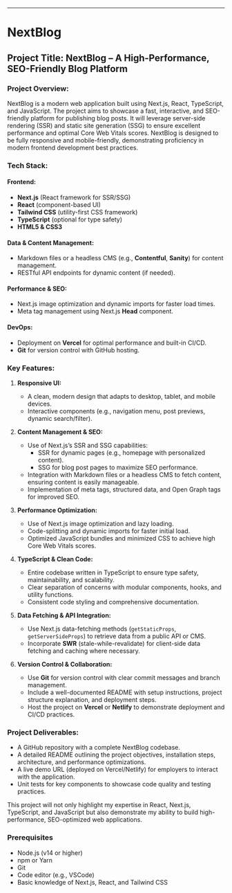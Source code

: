 
---

#  NextBlog

## Project Title: NextBlog – A High-Performance, SEO-Friendly Blog Platform

### Project Overview:
NextBlog is a modern web application built using Next.js, React, TypeScript, and JavaScript. The project aims to showcase a fast, interactive, and SEO-friendly platform for publishing blog posts. It will leverage server-side rendering (SSR) and static site generation (SSG) to ensure excellent performance and optimal Core Web Vitals scores. NextBlog is designed to be fully responsive and mobile-friendly, demonstrating proficiency in modern frontend development best practices.

### Tech Stack:
#### Frontend:
- **Next.js** (React framework for SSR/SSG)
- **React** (component-based UI)
- **Tailwind CSS** (utility-first CSS framework)
- **TypeScript** (optional for type safety)
- **HTML5 & CSS3**

#### Data & Content Management:
- Markdown files or a headless CMS (e.g., **Contentful**, **Sanity**) for content management.
- RESTful API endpoints for dynamic content (if needed).

#### Performance & SEO:
- Next.js image optimization and dynamic imports for faster load times.
- Meta tag management using Next.js **Head** component.

#### DevOps:
- Deployment on **Vercel** for optimal performance and built-in CI/CD.
- **Git** for version control with GitHub hosting.

### Key Features:
1. **Responsive UI:**
   - A clean, modern design that adapts to desktop, tablet, and mobile devices.
   - Interactive components (e.g., navigation menu, post previews, dynamic search/filter).

2. **Content Management & SEO:**
   - Use of Next.js’s SSR and SSG capabilities:
     - SSR for dynamic pages (e.g., homepage with personalized content).
     - SSG for blog post pages to maximize SEO performance.
   - Integration with Markdown files or a headless CMS to fetch content, ensuring content is easily manageable.
   - Implementation of meta tags, structured data, and Open Graph tags for improved SEO.

3. **Performance Optimization:**
   - Use of Next.js image optimization and lazy loading.
   - Code-splitting and dynamic imports for faster initial load.
   - Optimized JavaScript bundles and minimized CSS to achieve high Core Web Vitals scores.

4. **TypeScript & Clean Code:**
   - Entire codebase written in TypeScript to ensure type safety, maintainability, and scalability.
   - Clear separation of concerns with modular components, hooks, and utility functions.
   - Consistent code styling and comprehensive documentation.

5. **Data Fetching & API Integration:**
   - Use Next.js data-fetching methods (`getStaticProps`, `getServerSideProps`) to retrieve data from a public API or CMS.
   - Incorporate **SWR** (stale-while-revalidate) for client-side data fetching and caching where necessary.

6. **Version Control & Collaboration:**
   - Use **Git** for version control with clear commit messages and branch management.
   - Include a well-documented README with setup instructions, project structure explanation, and deployment steps.
   - Host the project on **Vercel** or **Netlify** to demonstrate deployment and CI/CD practices.

### Project Deliverables:
- A GitHub repository with a complete NextBlog codebase.
- A detailed README outlining the project objectives, installation steps, architecture, and performance optimizations.
- A live demo URL (deployed on Vercel/Netlify) for employers to interact with the application.
- Unit tests for key components to showcase code quality and testing practices.

This project will not only highlight my expertise in React, Next.js, TypeScript, and JavaScript but also demonstrate my ability to build high-performance, SEO-optimized web applications.

### Prerequisites
- Node.js (v14 or higher)
- npm or Yarn
- Git
- Code editor (e.g., VSCode)
- Basic knowledge of Next.js, React, and Tailwind CSS



